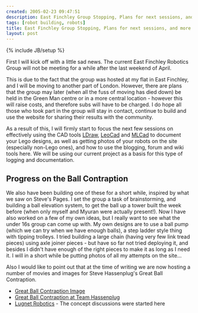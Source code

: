 ```yaml
---
created: 2005-02-23 09:47:51
description: East Finchley Group Stopping, Plans for next sessions, and more on Ball Contraption
tags: [robot building, robots]
title: East Finchley Group Stopping, Plans for next sessions, and more on Ball Contraption
layout: post
---
```

{% include JB/setup %}

First I will kick off with a little sad news. The current East Finchley Robotics Group will not be meeting for a while after the last weekend of April.

This is due to the fact that the group was hosted at my flat in East Finchley, and I will be moving to another part of London. However, there are plans that the group may later (when all the fuss of moving has died down) be held in the Green Man centre or in a more central location - however this will raise costs, and therefore subs will have to be charged. I do hope all those who took part in the group will stay in contact, continue to build and use the website for sharing their results with the community.

As a result of this, I will firmly start to focus the next few sessions on effectively using the CAD tools
[LDraw](/wiki/ldraw_system), [LeoCad](/wiki/leocad) and [MLCad](/wiki/mlcad) to document your Lego designs, as well as getting photos of your robots on the site (especially non-Lego ones), and how to use the blogging, forum and wiki tools here. We will be using our current project as a basis for this type of logging and documentation.

## Progress on the Ball Contraption

We also have been building one of these for a short while, inspired by what we saw on Steve's Pages. I set the group a task of brainstorming, and building a ball elevation system, to get the ball up a tower built the week before (when only myself and Myuran were actually present!). Now I have also worked on a few of my own ideas, but I really want to see what the under 16s group can come up with. My own designs are to use a ball pump (which we can try when we have enough balls), a step ladder style thing with tipping trolleys. I tried building a large chain (having very few link tread pieces) using axle joiner pieces - but have so far not tried deploying it, and besides I didn't have enough of the right pieces to make it as long as I need it. I will in a short while be putting photos of all my attempts on the site...

Also I would like to point out that at the time of writing we are now hosting a number of movies and images for Steve Hassenplug's Great Ball Contraption.

* [Great Ball Contraption Image](/assets/great_ball_contraption/00GBC4_Whole.jpg)
* [Great Ball Contraption at Team Hassenplug](http://www.teamhassenplug.org/GBC/)
* [Lugnet Robotics](http://news.lugnet.com/robotics/) - The concept discussions were started here
